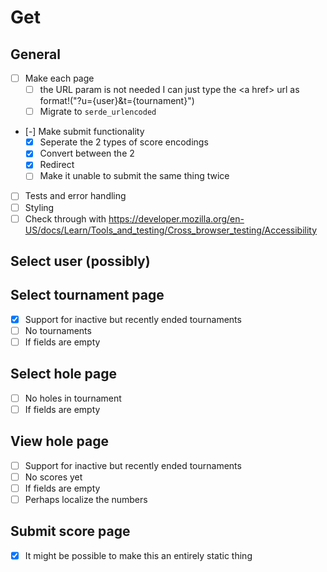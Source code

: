 # Get
## General
- [ ] Make each page
    - [ ] the URL param is not needed I can just type the \<a href\> url as format!("?u={user}&t={tournament}")
    - [ ] Migrate to `serde_urlencoded`
- [-] Make submit functionality
    - [X] Seperate the 2 types of score encodings
    - [X] Convert between the 2
    - [X] Redirect
    - [ ] Make it unable to submit the same thing twice
- [ ] Tests and error handling
- [ ] Styling
- [ ] Check through with <https://developer.mozilla.org/en-US/docs/Learn/Tools_and_testing/Cross_browser_testing/Accessibility>

## Select user (possibly)

## Select tournament page
- [X] Support for inactive but recently ended tournaments
- [ ] No tournaments
- [ ] If fields are empty

## Select hole page
- [ ] No holes in tournament
- [ ] If fields are empty

## View hole page
- [ ] Support for inactive but recently ended tournaments
- [ ] No scores yet
- [ ] If fields are empty
- [ ] Perhaps localize the numbers

## Submit score page
- [X] It might be possible to make this an entirely static thing

